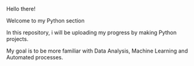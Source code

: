 Hello there! 

Welcome to my Python section

In this repository, i will be uploading my progress by making Python projects.

My goal is to be more familiar with Data Analysis, Machine Learning and Automated processes.
